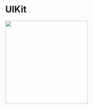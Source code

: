 # UIKit 

<p>
<img src="https://github.com/Venera-Ko/LGStarter/blob/main/Screenshot%202022-12-08%20at%2006.06.13.png" width="260"> 
</p> 
